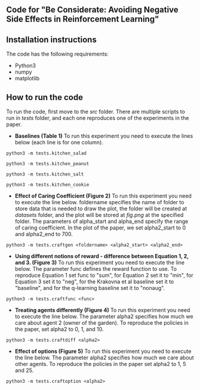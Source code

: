 ## Code for "Be Considerate: Avoiding Negative Side Effects in Reinforcement Learning"

## Installation instructions

The code has the following requirements: 

- Python3
- numpy
- matplotlib


## How to run the code

To run the code, first move to the *src* folder. There are multiple scripts to run in *tests* folder, and each one reproduces one of the experiments in the paper. 

- **Baselines (Table 1)**
To run this experiment you need to execute the lines below (each line is for one column). 
```
python3 -m tests.kitchen_salad
```
```
python3 -m tests.kitchen_peanut
```
```
python3 -m tests.kitchen_salt
```
```
python3 -m tests.kitchen_cookie
```

- **Effect of Caring Coefficient (Figure 2)** 
To run this experiment you need to execute the line below. foldername specifies the name of folder to store data that is needed to draw the plot, the folder will be created at *datasets* folder, and the plot will be stored at *fig.png* at the specified folder. The parameters of alpha_start and alpha_end specify the range of caring coefficient. In the plot of the paper, we set alpha2_start to 0 and alpha2_end to 700. 

```
python3 -m tests.craftgen <foldername> <alpha2_start> <alpha2_end> 
```

- **Using different notions of reward - difference between Equation 1, 2, and 3. (Figure 3)**
To run this experiment you need to execute the line below. The parameter func defines the reward function to use. To reproduce Equation 1 set func to "sum", for Equation 2 set it to "min", for Equation 3 set it to "neg", for the Krakovna et al baseline set it to "baseline", and for the q-learning baseline set it to "nonaug".

```
python3 -m tests.craftfunc <func>
```

- **Treating agents differently (Figure 4)**
To run this experiment you need to execute the line below. The parameter alpha2 specifies how much we care about agent 2 (owner of the garden). To reproduce the policies in the paper, set alpha2 to 0, 1, and 10. 

```
python3 -m tests.craftdiff <alpha2>
```

- **Effect of options (Figure 5)**
To run this experiment you need to execute the line below. The parameter alpha2 specifies how much we care about other agents. To reproduce the policies in the paper set alpha2 to 1, 5 and 25.

```
python3 -m tests.craftoption <alpha2>
```
